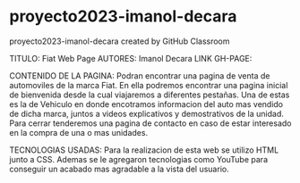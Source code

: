 # proyecto2023-imanol-decara
proyecto2023-imanol-decara created by GitHub Classroom

  TITULO: Fiat Web Page
  AUTORES: Imanol Decara
  LINK GH-PAGE:
  
  CONTENIDO DE LA PAGINA: Podran encontrar una pagina de venta de automoviles de la marca Fiat. En ella podremos encontrar una pagina inicial de bienvenida
                          desde la cual viajaremos a diferentes pestañas. Una de estas es la de Vehiculo en donde encotramos informacion del auto mas vendido
                          de dicha marca, juntos a videos explicativos y demostrativos de la unidad. 
                          Para cerrar tenderemos una pagina de contacto en caso de estar interesado en la compra de una o mas unidades.
                          
  TECNOLOGIAS USADAS: Para la realizacion de esta web se utilizo HTML junto a CSS. Ademas se le agregaron tecnologias como YouTube para conseguir
                      un acabado mas agradable a la vista del usuario.
   
